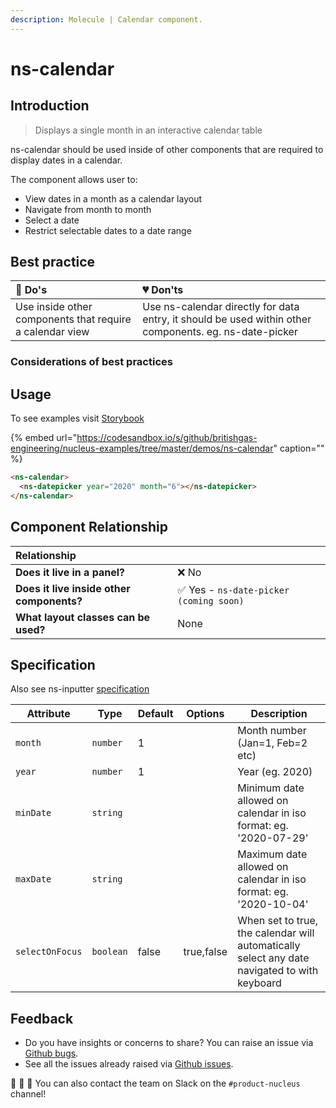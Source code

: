 ```yaml
---
description: Molecule | Calendar component.
---
```


# ns-calendar

## Introduction

> Displays a single month in an interactive calendar table

ns-calendar should be used inside of other components that are required to display dates in a calendar.

The component allows user to:
- View dates in a month as a calendar layout
- Navigate from month to month
- Select a date
- Restrict selectable dates to a date range


## Best practice

| 💚 Do's | 💔 Don'ts |
| :--- | :--- |
| Use inside other components that require a calendar view  | Use ns-calendar directly for data entry, it should be used within other components. eg. ns-date-picker |


### Considerations of best practices

## Usage

To see examples visit [Storybook](https://britishgas.co.uk/nucleus/demo/index.html?path=/story/ns-calendar)

{% embed url="https://codesandbox.io/s/github/britishgas-engineering/nucleus-examples/tree/master/demos/ns-calendar" caption="" %}

```html
<ns-calendar>
  <ns-datepicker year="2020" month="6"></ns-datepicker>
</ns-calendar>
```


## Component Relationship

|  **Relationship**  |  |
| :--- | :--- |
| **Does it live in a panel?** | ❌ No |
| **Does it live inside other components?** | ✅ Yes - `ns-date-picker (coming soon)` |
| **What layout classes can be used?**  | None |

## Specification

Also see ns-inputter [specification](https://docs.britishgas.design/components/ns-inputter#specification)

| Attribute      | Type      | Default   | Options | Description |
|----------------|-----------|-----------|---------|-----------|
| `month` | `number`  | 1  |         | Month number (Jan=1, Feb=2 etc)
| `year` | `number`  | 1  |         | Year (eg. 2020)
| `minDate` | `string`  |  |         | Minimum date allowed on calendar in iso format: eg. '2020-07-29'
| `maxDate` | `string`  |  |         | Maximum date allowed on calendar in iso format: eg. '2020-10-04'
| `selectOnFocus` | `boolean` | false | true,false | When set to true, the calendar will automatically select any date navigated to with keyboard


## Feedback

* Do you have insights or concerns to share? You can raise an issue via [Github bugs](https://github.com/ConnectedHomes/nucleus/issues/new?assignees=&labels=Bug&template=a--bug-report.md&title=[bug]%20[ns-form]).
* See all the issues already raised via [Github issues](https://github.com/connectedHomes/nucleus/issues?utf8=%E2%9C%93&q=is%3Aopen+is%3Aissue+label%3ABug+[ns-form]).

💩 🎉 🦄 You can also contact the team on Slack on the `#product-nucleus` channel!
